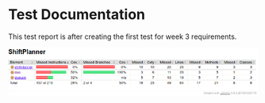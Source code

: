 # Test Documentation

This test report is after creating the first test for week 3 requirements.

<img src=https://github.com/LauriKajakko/ot-harjoitustyo/blob/main/documentation/images/Screenshot%20from%202020-11-16%2023-31-26.png/>
